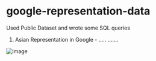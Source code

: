 # google-representation-data
Used Public Dataset and wrote some SQL queries

1. Asian Representation in Google - ..... .......

![image](https://user-images.githubusercontent.com/5347322/155120753-7f298c4f-7e8e-4cfe-be3f-f733a9acc184.png)

